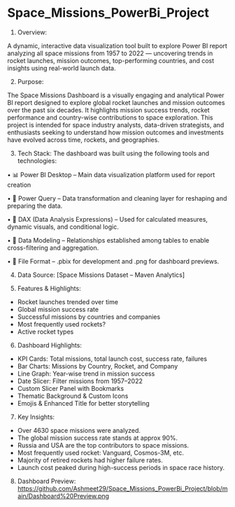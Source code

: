 # Space_Missions_PowerBi_Project
1) Overview:

A dynamic, interactive data visualization tool built to explore Power BI report analyzing all space missions from 1957 to 2022 — uncovering trends in rocket launches, mission outcomes, top-performing countries, and cost insights using real-world launch data.

2) Purpose:

The Space Missions Dashboard is a visually engaging and analytical Power BI report designed to explore global rocket launches and mission outcomes over the past six decades. It highlights mission success trends, rocket performance and country-wise contributions to space exploration. This project is intended for space industry analysts, data-driven strategists, and enthusiasts seeking to understand how mission outcomes and investments have evolved across time, rockets, and geographies.


3) Tech Stack:
The dashboard was built using the following tools and technologies:

• 📊 Power BI Desktop – Main data visualization platform used for report creation

• 📂 Power Query – Data transformation and cleaning layer for reshaping and preparing the data.

• 🧠 DAX (Data Analysis Expressions) – Used for calculated measures, dynamic visuals, and conditional logic.

• 📝 Data Modeling – Relationships established among tables to enable cross-filtering and aggregation.

• 📁 File Format – .pbix for development and .png for dashboard previews.

4) Data Source: [Space Missions Dataset – Maven Analytics]

5) Features & Highlights:
- Rocket launches trended over time
- Global mission success rate
- Successful missions by countries and companies
- Most frequently used rockets?
- Active rocket types

6) Dashboard Highlights:
- KPI Cards: Total missions, total launch cost, success rate, failures
- Bar Charts: Missions by Country, Rocket, and Company
- Line Graph: Year-wise trend in mission success
- Date Slicer: Filter missions from 1957–2022
- Custom Slicer Panel with Bookmarks
- Thematic Background & Custom Icons
- Emojis & Enhanced Title for better storytelling
 
7) Key Insights:
- Over 4630 space missions were analyzed.
- The global mission success rate stands at approx 90%.
- Russia and USA are the top contributors to space missions.
- Most frequently used rocket: Vanguard, Cosmos-3M, etc.
- Majority of retired rockets had higher failure rates.
- Launch cost peaked during high-success periods in space race history.

8) Dashboard Preview:
https://github.com/Ashmeet29/Space_Missions_PowerBi_Project/blob/main/Dashboard%20Preview.png
